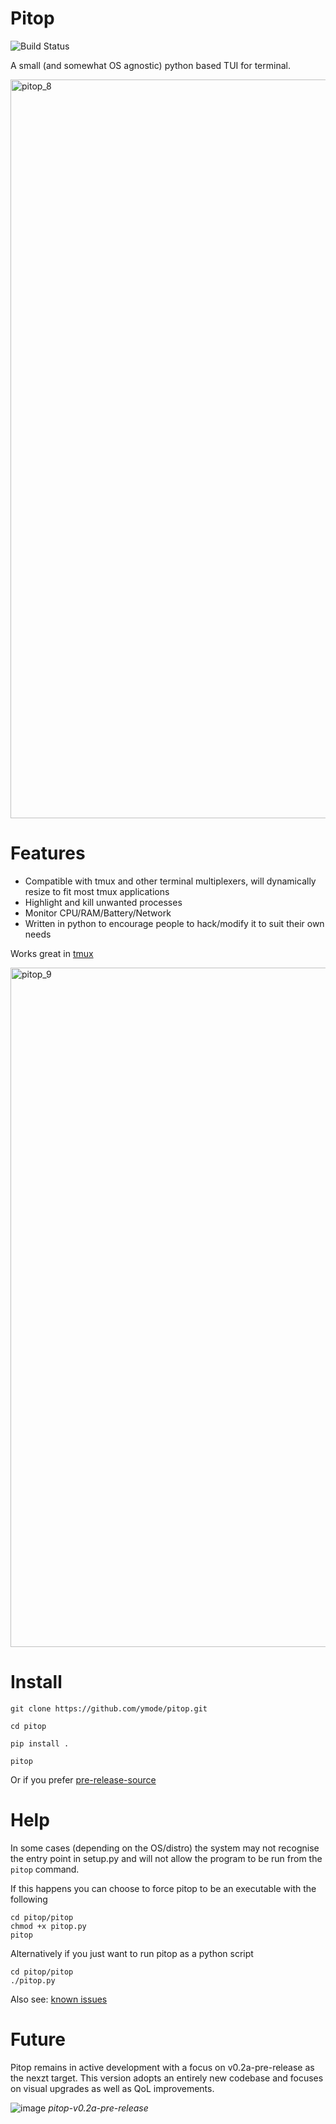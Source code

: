 # Pitop
![Build Status](https://github.com/ymode/pitop/actions/workflows/python-app.yml/badge.svg)

A small (and somewhat OS agnostic) python based TUI for terminal.



<img width="1182" alt="pitop_8" src="https://github.com/ymode/pitop/assets/5312047/c6a55809-e769-4e8c-9837-2bcb2c96e9c6">

# Features
+ Compatible with tmux and other terminal multiplexers, will dynamically resize to fit most tmux applications
+ Highlight and kill unwanted processes
+ Monitor CPU/RAM/Battery/Network
+ Written in python to encourage people to hack/modify it to suit their own needs
  
Works great in [tmux](https://github.com/tmux/tmux)

<img width="1087" alt="pitop_9" src="https://github.com/ymode/pitop/assets/5312047/7a8b4219-4fe1-4bc7-b529-be2c2dec6fa9">



# Install

```
git clone https://github.com/ymode/pitop.git

cd pitop

pip install . 

pitop

```
Or if you prefer [pre-release-source](https://github.com/ymode/pitop/releases/tag/v0.1.1-alpha)
# Help

In some cases (depending on the OS/distro) the system may not recognise the entry point in setup.py and will not allow the program to be run from the  ``` pitop ``` command.

If this happens you can choose to force pitop to be an executable with the following 

```
cd pitop/pitop
chmod +x pitop.py
pitop

```

Alternatively if you just want to run pitop as a python script

```
cd pitop/pitop
./pitop.py

```
Also see: [known issues](https://github.com/ymode/pitop/issues)

# Future
Pitop remains in active development with a focus on v0.2a-pre-release as the nexzt target. This version adopts an entirely new codebase and focuses on visual upgrades as well as QoL improvements.

![image](https://github.com/ymode/pitop/assets/5312047/e4550f6e-5f0e-40d0-b738-35e2dc04c971)
_pitop-v0.2a-pre-release_


